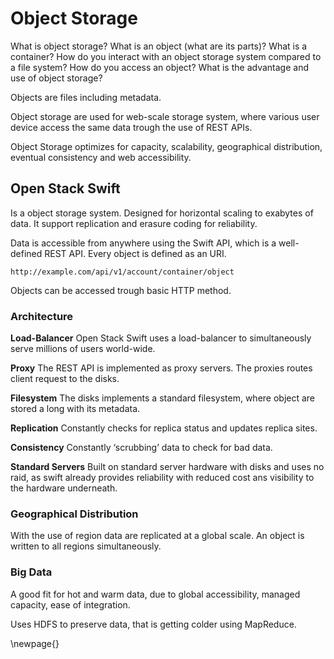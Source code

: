 # Object Storage

What is object storage? What is an object (what are its parts)? What is a container? How do you interact with an object storage system compared to a file system? How do you access an object? What is the advantage and use of object storage?

Objects are files including metadata.

Object storage are used for web-scale storage system, where various user device access the same data trough the use of REST APIs.

Object Storage optimizes for capacity, scalability, geographical distribution, eventual consistency and web accessibility.

## Open Stack Swift

Is a object storage system. Designed for horizontal scaling to exabytes of data. It support replication and erasure coding for reliability.

Data is accessible from anywhere using the Swift API, which is a well-defined REST API. Every object is defined as an URI.

```
http://example.com/api/v1/account/container/object
```

Objects can be accessed trough basic HTTP method.

### Architecture

**Load-Balancer**
Open Stack Swift uses a load-balancer to simultaneously serve millions of users world-wide.

**Proxy**
The REST API is implemented as proxy servers. The proxies routes client request to the disks.

**Filesystem**
The disks implements a standard filesystem, where object are stored a long with its metadata.

**Replication**
Constantly checks for replica status and updates replica sites.

**Consistency**
Constantly ‘scrubbing’ data to check for bad data.

**Standard Servers**
Built on standard server hardware with disks and uses no raid, as swift already provides reliability with reduced cost ans visibility to the hardware underneath.

### Geographical Distribution

With the use of region data are replicated at a global scale. An object is written to all regions simultaneously. 

### Big Data

A good fit for hot and warm data, due to global accessibility, managed capacity, ease of integration.

Uses HDFS to preserve data, that is getting colder using MapReduce.

\newpage{}
